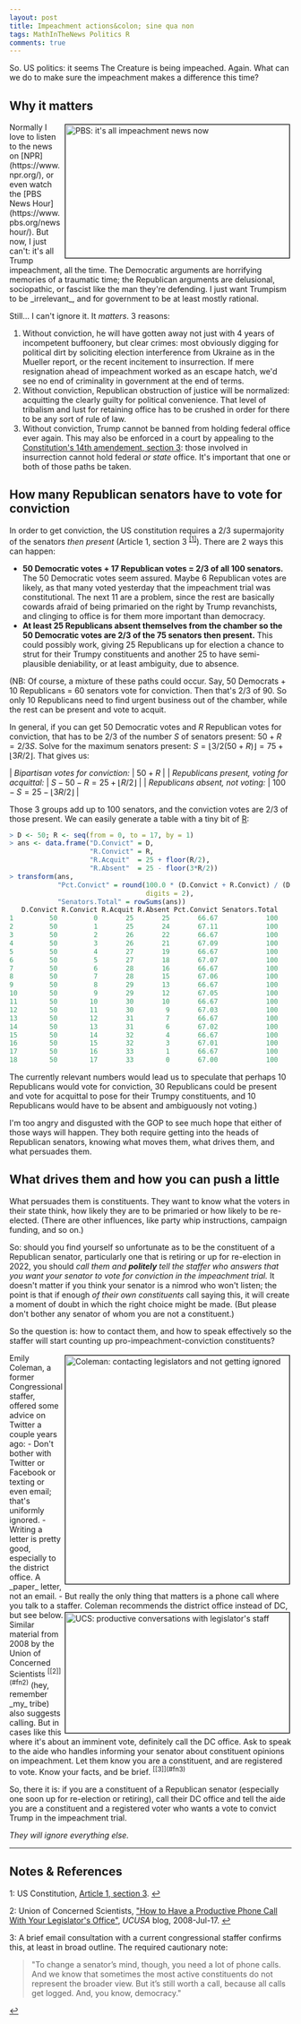 ```yaml
---
layout: post
title: Impeachment actions&colon; sine qua non
tags: MathInTheNews Politics R
comments: true
---
```


So.  US politics: it seems The Creature is being impeached.  Again.  What can we do
to make sure the impeachment makes a difference this time?  


## Why it matters  

<img src="{{ site.baseurl }}/images/2021-02-11-impeachment-action-pbs.jpg" width="400" height="238" alt="PBS: it's all impeachment news now" title="PBS: it's all impeachment news now" style="float: right; margin: 3px 3px 3px 3px; border: 1px solid #000000;"/>
Normally I love to listen to the news on [NPR](https://www.npr.org/), or even watch the 
[PBS News Hour](https://www.pbs.org/newshour/).  But now, I just can't: it's all
Trump impeachment, all the time.  The Democratic arguments are horrifying memories of a
traumatic time; the Republican arguments are delusional, sociopathic, or fascist like the
man they're defending. I just want Trumpism to be _irrelevant_, and for government to be
at least mostly rational.  

Still&hellip; I can't ignore it.  It _matters_.  3 reasons:  

1. Without conviction, he will have gotten away not just with 4 years of incompetent
   buffoonery, but clear crimes: most obviously digging for political dirt by soliciting
   election interference from Ukraine as in the Mueller report, or the recent incitement
   to insurrection.  If mere resignation ahead of impeachment worked as an escape hatch,
   we'd see no end of criminality in government at the end of terms.  
2. Without conviction, Republican obstruction of justice will be normalized: acquitting
   the clearly guilty for political convenience.  That level of tribalism and lust for
   retaining office has to be crushed in order for there to be any sort of rule of law.  
3. Without conviction, Trump cannot be banned from holding federal office ever again.  This may
   also be enforced in a court by appealing to the 
   [Constitution's 14th amendement, section 3](https://en.wikipedia.org/wiki/Fourteenth_Amendment_to_the_United_States_Constitution#Text): 
   those involved in insurrection cannot hold federal _or state_ office.  It's
   important that one or both of those paths be taken.  


## How many Republican senators have to vote for conviction  

In order to get conviction, the US constitution requires a 2/3 supermajority of the
senators _then present_ (Article 1, section 3 <sup id="fn1a">[[1]](#fn1)</sup>).
There are 2 ways this can happen:  

- __50 Democratic votes + 17 Republican votes = 2/3 of all 100 senators.__  The 50 Democratic
  votes seem assured.  Maybe 6 Republican votes are likely, as that many voted yesterday
  that the impeachment trial was constitutional.  The next 11 are a problem,
  since the rest are basically cowards afraid of being primaried on the right by Trump
  revanchists, and clinging to office is for them more important than democracy.  
- __At least 25 Republicans absent themselves from the chamber so the 50 Democratic votes 
  are 2/3 of the 75 senators then present.__  This could possibly work, giving 25 Republicans up for
  election a chance to strut for their Trumpy constituents and another 25 to have
  semi-plausible deniability, or at least ambiguity, due to absence.  

(NB: Of course, a mixture of these paths could occur.  Say, 50 Democrats + 10 Republicans = 60
senators vote for conviction.  Then that's 2/3 of 90.  So only 10 Republicans need to find
urgent business out of the chamber, while the rest can be present and vote to acquit.  

<!--
Convict:  50 + R
R acquit: S - 50 - R = 75 + floor(3R/2) - 50 - R = 25 + floor(R/2)
R absent: 100 - S    = 100 - 75 - floor(3/2 R)   = 25 - floor(3R/2)

convict / (convict + R acquit) 
= (50 + R) / (50 + R + 25 + \floor*(1/2 R))
= (50 + R) / (75 + \floor*{3R/2})
= (50 + R) / [3/2 * (50 + R)]
= 2/3
-->

In general, if you can get 50 Democratic votes and $R$ Republican votes for conviction,
that has to be 2/3 of the number $S$ of senators present: $50 + R = 2/3 S$.  Solve for the
maximum senators present: $S = \lfloor 3/2 (50 + R) \rfloor = 75 + \lfloor 3R/2 \rfloor$.
That gives us:  

| _Bipartisan votes for conviction:_            | $50 + R$                                |
| _Republicans present, voting for acquittal:_   | $S - 50 - R = 25 + \lfloor R/2 \rfloor$ |
| _Republicans absent,  not voting:_            | $100 - S = 25 - \lfloor 3R/2 \rfloor$   |


Those 3 groups add up to 100 senators, and the conviction votes are 2/3 of those present.
We can easily generate a table with a tiny bit of [R](https://www.r-project.org/):  
```R
> D <- 50; R <- seq(from = 0, to = 17, by = 1)
> ans <- data.frame("D.Convict" = D,
                    "R.Convict" = R,
                    "R.Acquit"  = 25 + floor(R/2),
                    "R.Absent"  = 25 - floor(3*R/2))
> transform(ans, 
            "Pct.Convict" = round(100.0 * (D.Convict + R.Convict) / (D.Convict + R.Convict + R.Acquit), 
                                  digits = 2), 
            "Senators.Total" = rowSums(ans))
   D.Convict R.Convict R.Acquit R.Absent Pct.Convict Senators.Total
1         50         0       25       25       66.67            100
2         50         1       25       24       67.11            100
3         50         2       26       22       66.67            100
4         50         3       26       21       67.09            100
5         50         4       27       19       66.67            100
6         50         5       27       18       67.07            100
7         50         6       28       16       66.67            100
8         50         7       28       15       67.06            100
9         50         8       29       13       66.67            100
10        50         9       29       12       67.05            100
11        50        10       30       10       66.67            100
12        50        11       30        9       67.03            100
13        50        12       31        7       66.67            100
14        50        13       31        6       67.02            100
15        50        14       32        4       66.67            100
16        50        15       32        3       67.01            100
17        50        16       33        1       66.67            100
18        50        17       33        0       67.00            100
```

The currently relevant numbers would lead us to speculate that perhaps 10 Republicans
would vote for conviction, 30 Republicans could be present and vote for acquittal to pose
for their Trumpy constituents, and 10 Republicans would have to be absent and ambiguously
not voting.)  

I'm too angry and disgusted with the GOP to see much hope that either of those ways will
happen.  They both require getting into the heads of Republican senators, knowing what
moves them, what drives them, and what persuades them.  


## What drives them and how you can push a little  

What persuades them is constituents.  They want to know what the voters in their state
think, how likely they are to be primaried or how likely to be re-elected.  (There are
other influences, like party whip instructions, campaign funding, and so on.)  

So: should you find yourself so unfortunate as to be the constituent of a Republican
senator, particularly one that is retiring or up for re-election in 2022, you should _call them and
__politely__ tell the staffer who answers that you want your senator to vote for
conviction in the impeachment trial._ It doesn't matter if you think your senator is a nimrod who
won't listen; the point is that if enough _of their own constituents_ call saying this, it
will create a moment of doubt in which the right choice might be made.  (But please don't
bother any senator of whom you are not a constituent.)  

So the question is: how to contact them, and how to speak effectively so the staffer will
start counting up pro-impeachment-conviction constituents?  

<img src="{{ site.baseurl }}/images/2021-02-11-impeachment-action-coleman.jpg" width="400" height="408" alt="Coleman: contacting legislators and not getting ignored" title="Coleman: contacting legislators and not getting ignored" style="float: right; margin: 3px 3px 3px 3px; border: 1px solid #000000;"/>
Emily Coleman, a former Congressional staffer, offered some advice on Twitter a couple
years ago:  
- Don't bother with Twitter or Facebook or texting or even email; that's uniformly ignored.  
- Writing a letter is pretty good, especially to the district office.  A _paper_ letter,
  not an email.  
- But really the only thing that matters is a phone call where you talk to a staffer.  Coleman
  recommends the district office instead of DC, but see below.  

<img src="{{ site.baseurl }}/images/2021-02-11-impeachment-action-ucs.jpg" width="400" height="215" alt="UCS: productive conversations with legislator's staff" title="UCS: productive conversations with legislator's staff" style="float: right; margin: 3px 3px 3px 3px; border: 1px solid #000000;"/>
Similar material from 2008 by the Union of Concerned Scientists <sup id="fn2a">[[2]](#fn2)</sup>
(hey, remember _my_ tribe) also suggests calling.  But in cases like this where it's about
an imminent vote, definitely call the DC office.  Ask to speak to the aide who handles
informing your senator about constituent opinions on impeachment.  Let them know you are a
constituent, and are registered to vote.  Know your facts, and be 
brief. <sup id="fn3a">[[3]](#fn3)</sup>  

So, there it is: if you are a constituent of a Republican senator (especially one soon up
for re-election or retiring), call their DC office and tell the aide you are a constituent and a
registered voter who wants a vote to convict Trump in the impeachment trial.  

_They will ignore everything else._

---

## Notes &amp; References  
<!--
<sup id="fn1a">[[1]](#fn1)</sup>
<a id="fn1">1</a>: [↩](#fn1a)  
-->

<a id="fn1">1</a>: US Constitution, [Article 1, section 3](https://www.senate.gov/civics/constitution_item/constitution.htm#a1_sec3). [↩](#fn1a)  

<a id="fn2">2</a>: Union of Concerned Scientists, ["How to Have a Productive Phone Call With Your Legislator's Office"](https://www.ucsusa.org/resources/how-have-productive-phone-call-your-legislators-office), _UCUSA_ blog, 2008-Jul-17. [↩](#fn2a)  

<a id="fn3">3</a>: A brief email consultation with a current congressional staffer
confirms this, at least in broad outline.  The required cautionary note:  
>"To change a senator’s mind, though, you need a lot of phone calls. And we know that
>sometimes the most active constituents do not represent the broader view. But it’s still
>worth a call, because all calls get logged. And, you know, democracy."  

[↩](#fn3a)  
